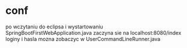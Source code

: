 # conf
po wczytaniu do eclipsa i wystartowaniu SpringBootFirstWebApplication.java zaczyna sie na localhost:8080/index
loginy i hasla mozna zobaczyc w UserCommandLineRunner.java
